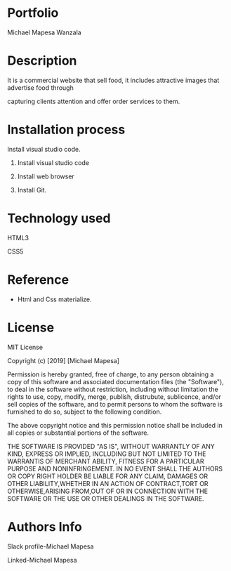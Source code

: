 # Portfolio
Michael Mapesa Wanzala

# Description

 It is a commercial website that sell food, it includes attractive images that advertise food through

 capturing clients attention and offer order services to them.

# Installation process

 Install visual studio code.

1. Install visual studio code

2. Install  web browser

3. Install Git.

# Technology used

 HTML3

 CSS5

# Reference

* Html and Css materialize.

# License

MIT License

Copyright (c) [2019] [Michael Mapesa]

Permission is hereby granted, free of charge, to any person obtaining a copy of this software and associated documentation files (the "Software"), to deal in the software without restriction, including without limitation the rights to use, copy, modify, merge, publish, distrubute, sublicence, and/or sell copies of the software, and to permit persons to whom the software is furnished to do so, subject to the following condition.


The above copyright notice and this permission notice shall be included in all copies or substantial portions of the software.


THE SOFTWARE IS PROVIDED "AS IS", WITHOUT WARRANTLY OF ANY KIND, EXPRESS OR IMPLIED, INCLUDING BUT NOT LIMITED TO THE WARRANTIS OF MERCHANT ABILITY, FITNESS FOR A PARTICULAR PURPOSE AND NONINFRINGEMENT. IN NO EVENT SHALL THE AUTHORS OR COPY RIGHT HOLDER BE LIABLE FOR ANY CLAIM, DAMAGES OR OTHER LIABILITY,WHETHER IN AN ACTION OF CONTRACT,TORT OR OTHERWISE,ARISING FROM,OUT OF OR IN CONNECTION WITH THE SOFTWARE OR THE USE OR OTHER DEALINGS IN THE SOFTWARE.

# Authors Info

Slack profile-Michael Mapesa

Linked-Michael Mapesa